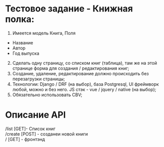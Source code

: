 # Тестовое задание - Книжная полка:
1. Имеется модель Книга, Поля
- Название
- Автор
- Год выпуска
2. Сделать одну страницу, со списком книг (таблица), там же на этой странице форма для создания / редактирования книг;
3. Создание, удаление, редактирование должно происходить без перезагрузки страницы;
4. Технологии: Django / DRF (на выбор), база Postgresql, UI фреймворк любой, можно и без него. JS стэк - vue / jquery / native (на выбор);
5. Обязательно использовать CBV;

# Описание API
/list [GET]- Список книг  
/create [POST] - созданеи новой книги  
/ [GET] - фронтэнд